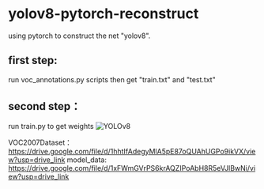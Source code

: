 # yolov8-pytorch-reconstruct
using pytorch to construct the net "yolov8".

## first step:
run voc_annotations.py scripts then get "train.txt" and "test.txt"

## second step：
run train.py to get weights
![YOLOv8](https://github.com/CharliiKo/yolov8-pytorch-reconstruct/assets/91622070/9c438d71-b7a2-4f12-938a-b0d29435acb1)

VOC2007Dataset：https://drive.google.com/file/d/1hhtIfAdegyMlA5pE87oQUAhUGPo9ikVX/view?usp=drive_link
model_data: https://drive.google.com/file/d/1xFWmGVrPS6krAQZIPoAbH8R5eVJlBwNi/view?usp=drive_link
